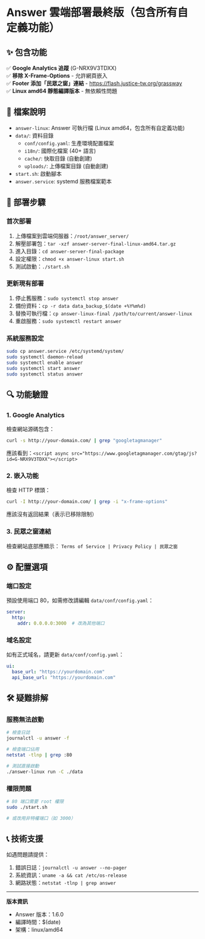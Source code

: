 # Answer 雲端部署最終版（包含所有自定義功能）

## ✨ 包含功能
✅ **Google Analytics 追蹤** (G-NRX9V3TDXX)  
✅ **移除 X-Frame-Options** - 允許網頁嵌入  
✅ **Footer 添加「民眾之窗」連結** - https://flash.justice-tw.org/grassway  
✅ **Linux amd64 靜態編譯版本** - 無依賴性問題  

## 📁 檔案說明
- `answer-linux`: Answer 可執行檔 (Linux amd64，包含所有自定義功能)
- `data/`: 資料目錄
  - `conf/config.yaml`: 生產環境配置檔案
  - `i18n/`: 國際化檔案 (40+ 語言)
  - `cache/`: 快取目錄 (自動創建)
  - `uploads/`: 上傳檔案目錄 (自動創建)
- `start.sh`: 啟動腳本
- `answer.service`: systemd 服務檔案範本

## 🚀 部署步驟

### 首次部署
1. 上傳檔案到雲端伺服器：`/root/answer_server/`
2. 解壓部署包：`tar -xzf answer-server-final-linux-amd64.tar.gz`
3. 進入目錄：`cd answer-server-final-package`
4. 設定權限：`chmod +x answer-linux start.sh`
5. 測試啟動：`./start.sh`

### 更新現有部署
1. 停止舊服務：`sudo systemctl stop answer`
2. 備份資料：`cp -r data data_backup_$(date +%Y%m%d)`
3. 替換可執行檔：`cp answer-linux-final /path/to/current/answer-linux`
4. 重啟服務：`sudo systemctl restart answer`

### 系統服務設定
```bash
sudo cp answer.service /etc/systemd/system/
sudo systemctl daemon-reload
sudo systemctl enable answer
sudo systemctl start answer
sudo systemctl status answer
```

## 🔍 功能驗證

### 1. Google Analytics
檢查網站源碼包含：
```bash
curl -s http://your-domain.com/ | grep "googletagmanager"
```
應該看到：`<script async src="https://www.googletagmanager.com/gtag/js?id=G-NRX9V3TDXX"></script>`

### 2. 嵌入功能
檢查 HTTP 標頭：
```bash
curl -I http://your-domain.com/ | grep -i "x-frame-options"
```
應該沒有返回結果（表示已移除限制）

### 3. 民眾之窗連結
檢查網站底部應顯示：
`Terms of Service | Privacy Policy | 民眾之窗`

## ⚙️ 配置選項

### 端口設定
預設使用端口 80，如需修改請編輯 `data/conf/config.yaml`：
```yaml
server:
  http:
    addr: 0.0.0.0:3000  # 改為其他端口
```

### 域名設定
如有正式域名，請更新 `data/conf/config.yaml`：
```yaml
ui:
  base_url: "https://yourdomain.com"
  api_base_url: "https://yourdomain.com"
```

## 🛠️ 疑難排解

### 服務無法啟動
```bash
# 檢查日誌
journalctl -u answer -f

# 檢查端口佔用
netstat -tlnp | grep :80

# 測試直接啟動
./answer-linux run -C ./data
```

### 權限問題
```bash
# 80 端口需要 root 權限
sudo ./start.sh

# 或改用非特權端口（如 3000）
```

## 📞 技術支援

如遇問題請提供：
1. 錯誤日誌：`journalctl -u answer --no-pager`
2. 系統資訊：`uname -a && cat /etc/os-release`
3. 網路狀態：`netstat -tlnp | grep answer`

---
**版本資訊**  
- Answer 版本：1.6.0  
- 編譯時間：$(date)  
- 架構：linux/amd64  
